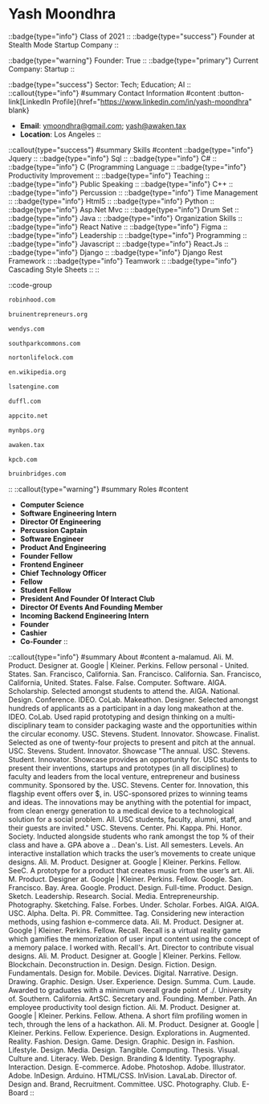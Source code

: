 # Yash Moondhra
::badge{type="info"}
Class of 2021
::
::badge{type="success"}
Founder at Stealth Mode Startup Company
::

::badge{type="warning"}
Founder: True
::
::badge{type="primary"}
Current Company: Startup
::

::badge{type="success"}
Sector: Tech; Education; AI
::
::callout{type="info"}
#summary
Contact Information
#content
:button-link[LinkedIn Profile]{href="https://www.linkedin.com/in/yash-moondhra" blank}
- **Email**: ymoondhra@gmail.com; yash@awaken.tax
- **Location**: Los Angeles
::

::callout{type="success"}
#summary
Skills
#content
::badge{type="info"}
Jquery
::
::badge{type="info"}
Sql
::
::badge{type="info"}
C#
::
::badge{type="info"}
C (Programming Language
::
::badge{type="info"}
Productivity Improvement
::
::badge{type="info"}
Teaching
::
::badge{type="info"}
Public Speaking
::
::badge{type="info"}
C++
::
::badge{type="info"}
Percussion
::
::badge{type="info"}
Time Management
::
::badge{type="info"}
Html5
::
::badge{type="info"}
Python
::
::badge{type="info"}
Asp.Net Mvc
::
::badge{type="info"}
Drum Set
::
::badge{type="info"}
Java
::
::badge{type="info"}
Organization Skills
::
::badge{type="info"}
React Native
::
::badge{type="info"}
Figma
::
::badge{type="info"}
Leadership
::
::badge{type="info"}
Programming
::
::badge{type="info"}
Javascript
::
::badge{type="info"}
React.Js
::
::badge{type="info"}
Django
::
::badge{type="info"}
Django Rest Framework
::
::badge{type="info"}
Teamwork
::
::badge{type="info"}
Cascading Style Sheets
::
::

::code-group
```bash [Robinhood]
robinhood.com
```
```bash [Bruin Entrepreneurs]
bruinentrepreneurs.org
```
```bash [Wendy's]
wendys.com
```
```bash [South Park Commons]
southparkcommons.com
```
```bash [NortonLifeLock]
nortonlifelock.com
```
```bash [Foley's Department Store]
en.wikipedia.org
```
```bash [LSAT Engine]
lsatengine.com
```
```bash [Duffl]
duffl.com
```
```bash [Stealth Mode Startup Company]
appcito.net
```
```bash [North Broward Preparatory School]
mynbps.org
```
```bash [Awaken - Web3 tax software that actually works.]
awaken.tax
```
```bash [Kleiner Perkins Caufield & Byers]
kpcb.com
```
```bash [Bruin Bridges]
bruinbridges.com
```
::
::callout{type="warning"}
#summary
Roles
#content
- **Computer Science**
- **Software Engineering Intern**
- **Director Of Engineering**
- **Percussion Captain**
- **Software Engineer**
- **Product And Engineering**
- **Founder Fellow**
- **Frontend Engineer**
- **Chief Technology Officer**
- **Fellow**
- **Student Fellow**
- **President And Founder Of Interact Club**
- **Director Of Events And Founding Member**
- **Incoming Backend Engineering Intern**
- **Founder**
- **Cashier**
- **Co-Founder**
::

::callout{type="info"}
#summary
About
#content
a-malamud. Ali. M. Product. Designer at. Google | Kleiner. Perkins. Fellow personal - United. States. San. Francisco, California. San. Francisco. California. San. Francisco, California, United. States. False. False. Computer. Software. AIGA. Scholarship. Selected amongst students to attend the. AIGA. National. Design. Conference. IDEO. CoLab. Makeathon. Designer. Selected amongst hundreds of applicants as a participant in a day long makeathon at the. IDEO. CoLab. Used rapid prototyping and design thinking on a multi-disciplinary team to consider packaging waste and the opportunities within the circular economy. USC. Stevens. Student. Innovator. Showcase. Finalist. Selected as one of twenty-four projects to present and pitch at the annual. USC. Stevens. Student. Innovator. Showcase "The annual. USC. Stevens. Student. Innovator. Showcase provides an opportunity for. USC students to present their inventions, startups and prototypes (in all disciplines) to faculty and leaders from the local venture, entrepreneur and business community. Sponsored by the. USC. Stevens. Center for. Innovation, this flagship event offers over $, in. USC-sponsored prizes to winning teams and ideas. The innovations may be anything with the potential for impact, from clean energy generation to a medical device to a technological solution for a social problem. All. USC students, faculty, alumni, staff, and their guests are invited." USC. Stevens. Center. Phi. Kappa. Phi. Honor. Society. Inducted alongside students who rank amongst the top % of their class and have a. GPA above a .. Dean's. List. All semesters. Levels. An interactive installation which tracks the user’s movements to create unique designs. Ali. M. Product. Designer at. Google | Kleiner. Perkins. Fellow. SeeC. A prototype for a product that creates music from the user’s art. Ali. M. Product. Designer at. Google | Kleiner. Perkins. Fellow. Google. San. Francisco. Bay. Area. Google. Product. Design. Full-time. Product. Design. Sketch. Leadership. Research. Social. Media. Entrepreneurship. Photography. Sketching. False. Forbes. Under. Scholar. Forbes. AIGA. AIGA. USC. Alpha. Delta. Pi. PR. Committee. Tag. Considering new interaction methods, using fashion e-commerce data. Ali. M. Product. Designer at. Google | Kleiner. Perkins. Fellow. Recall. Recall is a virtual reality game which gamifies the memorization of user input content using the concept of a memory palace. I worked with. Recall's. Art. Director to contribute visual designs. Ali. M. Product. Designer at. Google | Kleiner. Perkins. Fellow. Blockchain. Deconstruction in. Design. Design. Fiction. Design. Fundamentals. Design for. Mobile. Devices. Digital. Narrative. Design. Drawing. Graphic. Design. User. Experience. Design. Summa. Cum. Laude. Awarded to graduates with a minimum overall grade point of ./. University of. Southern. California. ArtSC. Secretary and. Founding. Member. Path. An employee productivity tool design fiction. Ali. M. Product. Designer at. Google | Kleiner. Perkins. Fellow. Athena. A short film profiling women in tech, through the lens of a hackathon. Ali. M. Product. Designer at. Google | Kleiner. Perkins. Fellow. Experience. Design. Explorations in. Augmented. Reality. Fashion. Design. Game. Design. Graphic. Design in. Fashion. Lifestyle. Design. Media. Design. Tangible. Computing. Thesis. Visual. Culture and. Literacy. Web. Design. Branding & Identity. Typography. Interaction. Design. E-commerce. Adobe. Photoshop. Adobe. Illustrator. Adobe. InDesign. Arduino. HTML/CSS. InVision. LavaLab. Director of. Design and. Brand, Recruitment. Committee. USC. Photography. Club. E-Board
::
